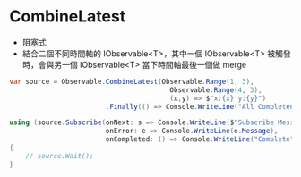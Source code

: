 # CombineLatest

- 阻塞式
- 結合二個不同時間軸的 IObservable\<T>，其中一個 IObservable\<T> 被觸發時，會與另一個 IObservable\<T> 當下時間軸最後一個做 merge


```cs
var source = Observable.CombineLatest(Observable.Range(1, 3),
                                        Observable.Range(4, 3),
                                        (x,y) => $"x:{x} y:{y}")
                        .Finally(() => Console.WriteLine("All Completed !"));

using (source.Subscribe(onNext: s => Console.WriteLine($"Subscribe Message:{s}"),
                        onError: e => Console.WriteLine(e.Message),
                        onCompleted: () => Console.WriteLine("Complete")))
{
    // source.Wait();
}
```
